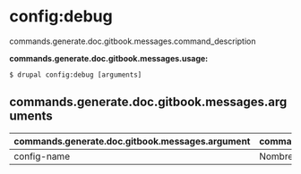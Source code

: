 # config:debug
commands.generate.doc.gitbook.messages.command_description

**commands.generate.doc.gitbook.messages.usage:**
```
$ drupal config:debug [arguments] 
```

## commands.generate.doc.gitbook.messages.arguments
commands.generate.doc.gitbook.messages.argument | commands.generate.doc.gitbook.messages.details
---------|-------------
config-name | Nombre de la configuración.

